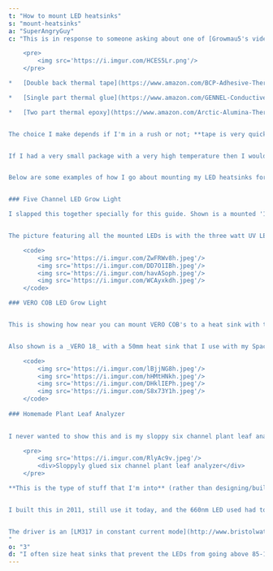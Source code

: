 ```yaml
---
t: "How to mount LED heatsinks"
s: "mount-heatsinks"
a: "SuperAngryGuy"
c: "This is in response to someone asking about one of [Growmau5's videos on simple mounting of LEDs to heatsinks](https://www.youtube.com/watch?v=elBzBTtE78I) particularly at the 8:00 part on using Kapton tape. I'm showing some easier and neater ways to mount COBs without normal mounting hardware. The following are the main products that you can use for mounting LEDs.

    <pre>
        <img src='https://i.imgur.com/HCES5Lr.png'/>
    </pre>

*   [Double back thermal tape](https://www.amazon.com/BCP-Adhesive-Thermal-Conductive-Heatsink/dp/B01MSL64XG)

*   [Single part thermal glue](https://www.amazon.com/GENNEL-Conductive-Silicone-Adhesive-Compound/dp/B072MSXHJD/ref=pd_lpo_sbs_147_t_1?_encoding=UTF8&psc=1&refRID=ABCSZFVE49WSD3VG11BH)

*   [Two part thermal epoxy](https://www.amazon.com/Arctic-Alumina-Thermal-Adhesive-5g/dp/B0009IQ1BU)


The choice I make depends if I'm in a rush or not; **tape is very quick and easy to use**. Every option works well depending on the usage. I've had issues in the past with tiny 15 watt LEDs burning out **since I was not using a better adhesive**, though this was 9-10 years ago when the electrical efficiency was not as high as it is today. 


If I had a very small package with a very high temperature then I would use glue/epoxy but would also look up the thermal conductivity rating of the glue at that point. If we are talking about a three watt LED mount I would use also glue/epoxy but just so that it looks neater.


Below are some examples of how I go about mounting my LED heatsinks for different projects.


### Five Channel LED Grow Light

I slapped this together specially for this guide. Shown is a mounted '100 watt' red/green/blue COB and I'm about to mount the far red COB. **Double sided thermal tape is used which is much neater than using Kapton tape or using epoxy and thermal paste**. 


The picture featuring all the mounted LEDs is with the three watt UV LEDs added that are glued down with thermal glue. Once the glue dries I finish wiring, solder in the six channels of LEDs drivers and then the light becomes a software issue with an Arduino.

    <code>
        <img src='https://i.imgur.com/ZwFRWv8h.jpeg'/>
        <img src='https://i.imgur.com/DD7O1IBh.jpeg'/>
        <img src='https://i.imgur.com/havASoph.jpeg'/>
        <img src='https://i.imgur.com/WCAyxkdh.jpeg'/>
    </code>

### VERO COB LED Grow Light


This is showing how near you can mount VERO COB's to a heat sink with thermal glue. The _VERO 29_ has been ran up to 50 watts(!) with the fan running full blast but prefer not to take it above 30 watts. Just because you can use these tiny heat sinks with the efficient VERO COBs does not mean that you should and without a thermal sensor feedback loop will fry the VERO if the fan turns off for some reason.


Also shown is a _VERO 18_ with a 50mm heat sink that I use with my Space Buckets. Up to ten watts or so and no fan is needed. With a five gallon bucket lined with foil, every 70mA on the VERO 18 will give me 100 uMol/m2/sec at the bottom of the bucket.

    <code>
        <img src='https://i.imgur.com/lBjjNG8h.jpeg'/>
        <img src='https://i.imgur.com/hHMtHNkh.jpeg'/>
        <img src='https://i.imgur.com/DHklIEPh.jpeg'/>
        <img src='https://i.imgur.com/S8x73Y1h.jpeg'/>
    </code>
    
### Homemade Plant Leaf Analyzer

    
I never wanted to show this and is my sloppy six channel plant leaf analyzer that I use with my spectrometer but it clearly illustrates why you may want to take neatness in to consideration.

    <pre>
        <img src='https://i.imgur.com/RlyAc9v.jpeg'/>
        <div>Sloppyly glued six channel plant leaf analyzer</div>
    </pre>

**This is the type of stuff that I'm into** (rather than designing/building LED grow lights per se). With this I can make my spectrometry setup portable with a Windows tablet and the six channel light. I light profile a leaf by wavelength for 450nm, 520nm, 590nm, 620nm, 660nm and 6000k white. I can analyze the chlorophyll fluorescence signature which gives my information about the performance of the [leaf's PSII](/docs/emerson-enhancement-effect) and [non-photochemcial quenching](https://en.wikipedia.org/wiki/Non-photochemical_quenching). 


I built this in 2011, still use it today, and the 660nm LED used had to be bought out of Austria since only one place in the world(?) at the time I was starting to buy 660nm high power LEDs sold them. They were very expensive at the time I bought them a few years earlier.


The driver is an [LM317 in constant current mode](http://www.bristolwatch.com/ccs/LM317.htm) and the selector switch switches in different transistors that control the LEDs. A power potentiometer is used for dimming.
"
o: "3"
d: "I often size heat sinks that prevent the LEDs from going above 85-125 C for safety, and then use a quite fan to keep them at a temperature I want them to be. This provides an inherent fail-safe feature when experimenting."
---
```




